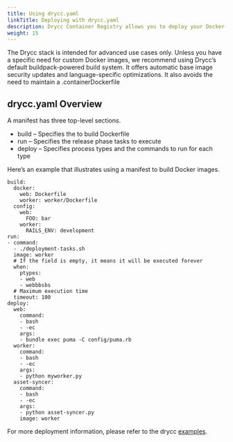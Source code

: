 ```yaml
---
title: Using drycc.yaml
linkTitle: Deploying with drycc.yaml
description: Drycc Container Registry allows you to deploy your Docker-based app to Drycc. Both Common Runtime and Private Spaces are supported.
weight: 15
---
```


The Drycc stack is intended for advanced use cases only. Unless you have a specific need for custom Docker images, we recommend using Drycc’s default buildpack-powered build system. It offers automatic base image security updates and language-specific optimizations. It also avoids the need to maintain a .containerDockerfile

## drycc.yaml Overview

A manifest has three top-level sections.

- build – Specifies the to build Dockerfile
- run – Specifies the release phase tasks to execute
- deploy  – Specifies process types and the commands to run for each type

Here’s an example that illustrates using a manifest to build Docker images.

```
build:
  docker:
    web: Dockerfile
    worker: worker/Dockerfile
  config:
    web:
      FOO: bar
    worker:
      RAILS_ENV: development
run:
- command:
  - ./deployment-tasks.sh
  image: worker
  # If the field is empty, it means it will be executed forever
  when:
    ptypes:
    - web
    - webbbsbs
  # Maximum execution time
  timeout: 100
deploy:
  web:
    command:
    - bash
    - -ec
    args:
    - bundle exec puma -C config/puma.rb
  worker:
    command:
    - bash
    - -ec
    args:
    - python myworker.py
  asset-syncer:
    command:
    - bash
    - -ec
    args:
    - python asset-syncer.py
    image: worker
```

For more deployment information, please refer to the drycc [examples](https://github.com/drycc/samples).
